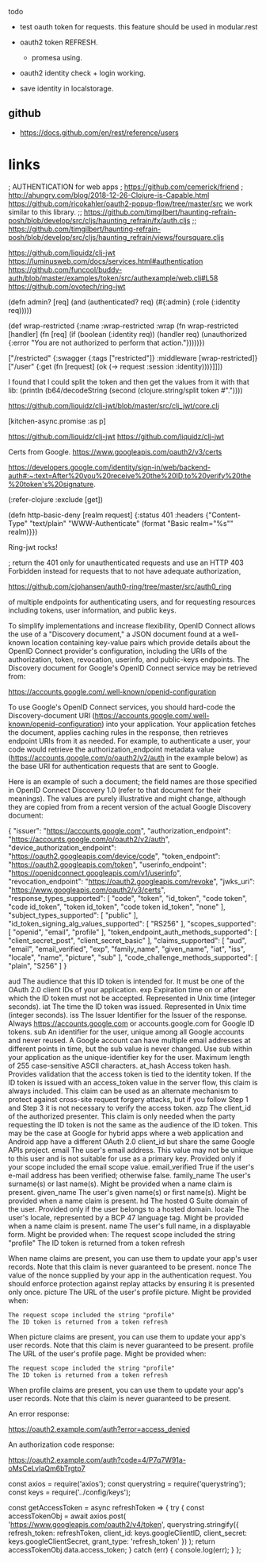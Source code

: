 

todo 

- test oauth token for requests.
this feature should be used in modular.rest

- oauth2 token REFRESH.
  - promesa using.


- oauth2 identity check + login working.


- save identity in localstorage.


## github

- https://docs.github.com/en/rest/reference/users


# links

; AUTHENTICATION for web apps
; https://github.com/cemerick/friend
; http://ahungry.com/blog/2018-12-26-Clojure-is-Capable.html
https://github.com/ricokahler/oauth2-popup-flow/tree/master/src  we work similar to this library. 
;; https://github.com/timgilbert/haunting-refrain-posh/blob/develop/src/cljs/haunting_refrain/fx/auth.cljs
;; https://github.com/timgilbert/haunting-refrain-posh/blob/develop/src/cljs/haunting_refrain/views/foursquare.cljs


https://github.com/liquidz/clj-jwt
https://luminusweb.com/docs/services.html#authentication
https://github.com/funcool/buddy-auth/blob/master/examples/token/src/authexample/web.clj#L58
https://github.com/ovotech/ring-jwt


(defn admin? [req]
  (and (authenticated? req)
       (#{:admin} (:role (:identity req)))))

(def wrap-restricted
  {:name :wrap-restricted
   :wrap (fn wrap-restricted [handler]
           (fn [req]
             (if (boolean (:identity req))
               (handler req)
               (unauthorized
{:error "You are not authorized to perform that action."}))))})


["/restricted"
      {:swagger    {:tags ["restricted"]}
       :middleware [wrap-restricted]}
   ["/user" {:get (fn [request] (ok (-> request :session :identity)))}]]])


 I found that I could split the token and then get the values from it with that lib: (println (b64/decodeString (second (clojure.string/split token #"\."))))

https://github.com/liquidz/clj-jwt/blob/master/src/clj_jwt/core.clj



[kitchen-async.promise :as p]


https://github.com/liquidz/clj-jwt
https://github.com/liquidz/clj-jwt

Certs from Google.
https://www.googleapis.com/oauth2/v3/certs

https://developers.google.com/identity/sign-in/web/backend-auth#:~:text=After%20you%20receive%20the%20ID,to%20verify%20the%20token's%20signature.


(:refer-clojure :exclude [get])

(defn http-basic-deny
  [realm request]
  {:status 401
   :headers {"Content-Type" "text/plain"
             "WWW-Authenticate" (format "Basic realm=\"%s\"" realm)}})


Ring-jwt rocks!


; return the 401 only for unauthenticated requests and use an HTTP 403 Forbidden instead for requests that to not have adequate authorization,


https://github.com/cjohansen/auth0-ring/tree/master/src/auth0_ring





of multiple endpoints for authenticating users, and for requesting resources including tokens, user information, and public keys.

To simplify implementations and increase flexibility, OpenID Connect allows the use of a "Discovery document," a JSON document found at a well-known location containing key-value pairs which provide details about the OpenID Connect provider's configuration, including the URIs of the authorization, token, revocation, userinfo, and public-keys endpoints. The Discovery document for Google's OpenID Connect service may be retrieved from:

https://accounts.google.com/.well-known/openid-configuration

To use Google's OpenID Connect services, you should hard-code the Discovery-document URI (https://accounts.google.com/.well-known/openid-configuration) into your application. Your application fetches the document, applies caching rules in the response, then retrieves endpoint URIs from it as needed. For example, to authenticate a user, your code would retrieve the authorization_endpoint metadata value (https://accounts.google.com/o/oauth2/v2/auth in the example below) as the base URI for authentication requests that are sent to Google.

Here is an example of such a document; the field names are those specified in OpenID Connect Discovery 1.0 (refer to that document for their meanings). The values are purely illustrative and might change, although they are copied from from a recent version of the actual Google Discovery document:

{
  "issuer": "https://accounts.google.com",
  "authorization_endpoint": "https://accounts.google.com/o/oauth2/v2/auth",
  "device_authorization_endpoint": "https://oauth2.googleapis.com/device/code",
  "token_endpoint": "https://oauth2.googleapis.com/token",
  "userinfo_endpoint": "https://openidconnect.googleapis.com/v1/userinfo",
  "revocation_endpoint": "https://oauth2.googleapis.com/revoke",
  "jwks_uri": "https://www.googleapis.com/oauth2/v3/certs",
  "response_types_supported": [
    "code",
    "token",
    "id_token",
    "code token",
    "code id_token",
    "token id_token",
    "code token id_token",
    "none"
  ],
  "subject_types_supported": [
    "public"
  ],
  "id_token_signing_alg_values_supported": [
    "RS256"
  ],
  "scopes_supported": [
    "openid",
    "email",
    "profile"
  ],
  "token_endpoint_auth_methods_supported": [
    "client_secret_post",
    "client_secret_basic"
  ],
  "claims_supported": [
    "aud",
    "email",
    "email_verified",
    "exp",
    "family_name",
    "given_name",
    "iat",
    "iss",
    "locale",
    "name",
    "picture",
    "sub"
  ],
  "code_challenge_methods_supported": [
    "plain",
    "S256"
  ]
}


aud The audience that this ID token is intended for. 
    It must be one of the OAuth 2.0 client IDs of your application.
exp Expiration time on or after which the ID token must not be accepted.
    Represented in Unix time (integer seconds).
iat	The time the ID token was issued. Represented in Unix time (integer seconds).
iss The Issuer Identifier for the Issuer of the response. 
    Always https://accounts.google.com or accounts.google.com for Google ID tokens.
sub An identifier for the user, unique among all Google accounts and never reused. 
    A Google account can have multiple email addresses at different points in time, but the sub value is never changed. Use sub within your application as the unique-identifier key for the user. Maximum length of 255 case-sensitive ASCII characters.
at_hash Access token hash. 
   Provides validation that the access token is tied to the identity token. If the ID token is issued with an access_token value in the server flow, this claim is always included. This claim can be used as an alternate mechanism to protect against cross-site request forgery attacks, but if you follow Step 1 and Step 3 it is not necessary to verify the access token.
azp 		The client_id of the authorized presenter. 
   This claim is only needed when the party requesting the ID token is not the same as the audience of the ID token. This may be the case at Google for hybrid apps where a web application and Android app have a different OAuth 2.0 client_id but share the same Google APIs project.
email 		The user's email address. 
   This value may not be unique to this user and is not suitable for use as a primary key. Provided only if your scope included the email scope value.
email_verified 		True if the user's e-mail address has been verified; otherwise false.
family_name 		The user's surname(s) or last name(s). 
   Might be provided when a name claim is present.
given_name 		The user's given name(s) or first name(s). 
   Might be provided when a name claim is present.
hd 		The hosted G Suite domain of the user. 
   Provided only if the user belongs to a hosted domain.
locale 		The user's locale, represented by a BCP 47 language tag. 
   Might be provided when a name claim is present.
name 		The user's full name, in a displayable form. 
   Might be provided when:
    The request scope included the string "profile"
    The ID token is returned from a token refresh

When name claims are present, you can use them to update your app's user records. Note that this claim is never guaranteed to be present.
nonce 		The value of the nonce supplied by your app in the authentication request. You should enforce protection against replay attacks by ensuring it is presented only once.
picture 		The URL of the user's profile picture. Might be provided when:

    The request scope included the string "profile"
    The ID token is returned from a token refresh

When picture claims are present, you can use them to update your app's user records. Note that this claim is never guaranteed to be present.
profile 		The URL of the user's profile page. Might be provided when:

    The request scope included the string "profile"
    The ID token is returned from a token refresh

When profile claims are present, you can use them to update your app's user records. Note that this claim is never guaranteed to be present.


An error response:

https://oauth2.example.com/auth?error=access_denied

An authorization code response:

https://oauth2.example.com/auth?code=4/P7q7W91a-oMsCeLvIaQm6bTrgtp7



const axios = require('axios');
const querystring = require('querystring');
const keys = require('../config/keys');

const getAccessToken = async refreshToken => {
  try {
    const accessTokenObj = await axios.post(
      'https://www.googleapis.com/oauth2/v4/token',
      querystring.stringify({
        refresh_token: refreshToken,
        client_id: keys.googleClientID,
        client_secret: keys.googleClientSecret,
        grant_type: 'refresh_token'
      })
    );
    return accessTokenObj.data.access_token;
  } catch (err) {
    console.log(err);
  }
};
